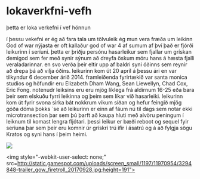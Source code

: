 # lokaverkfni-vefh
þetta er loka verkefni í vef hönnun

í þessu vekefni er ég að fara tala um tölvuleik
ég mun vera fræða um leikinn God of war nýjasta er oft kallaður god of war 4 af sumum af því það er fjórði leikurinn í seríuni. þetta er þriðju persónu hasarleikur sem fjallar um grískan demigod sem fer með synir sýnum að dreyfa öskum móru hans á hæsta fjalli veraladarinnar. en svo verða þeir eltir upp af baldri syni óðinns sem reynir að drepa þá að vilja óðins. leikurinn kom út 20 apríl á þessu ári en var tilkyndur 6 december árið 2014.
framleiðenda fyrirtækið var santa monica studios og höfundir eru Elizabeth Dham Wang, Sean Liewellyn, Chad Cox, Eric Fong.
notenudr leiksins eru eru mjög líklega frá aldirnum 16-25 eða bara þeir sem elskuðu fyrri leikinna og þeim sem líkar við hasarleiki.
leikurinn kom út fyrir svona sirka bát nokkrum vikum síðan og hefur feingið mjög góða dóma þokks ´se að leikurinn er einn af fáum nú til dags sem notar ekki microtransection þar sem þú þarft að kaupa hluti með alvöru peningum í leiknum til komast lengra fljótari.
þessi leikur er bæði reboot og sequel fyir seriuna þar sem þeir eru komnir úr grískri trú ifir í ásatrú og á að fylgja sögu Kratos og syni hans í þeim heimi.

<img style="-webkit-user-select: none;" src="https://media5.picsearch.com/is?i8os24mQgnNfZxpjUhlqx_bjzxAfC6FTomWjKY3L1qw&amp;height=191">

<img style="-webkit-user-select: none;" src=http://static.gamespot.com/uploads/screen_small/1197/11970954/3294848-trailer_gow_firetroll_20170928.jpg;height=191">